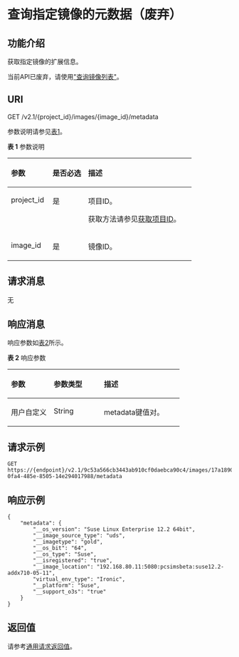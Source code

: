 # 查询指定镜像的元数据（废弃）<a name="ecs_03_0504"></a>

## 功能介绍<a name="zh-cn_topic_0057973119_section36530619"></a>

获取指定镜像的扩展信息。

当前API已废弃，请使用["查询镜像列表"](https://support.huaweicloud.com/api-ims/ims_03_0709.html)。

## URI<a name="zh-cn_topic_0057973119_section60340116"></a>

GET /v2.1/\{project\_id\}/images/\{image\_id\}/metadata

参数说明请参见[表1](#table5587311174112)。

**表 1**  参数说明

<a name="table5587311174112"></a>
<table><thead align="left"><tr id="row1458719116419"><th class="cellrowborder" valign="top" width="22.55225522552255%" id="mcps1.2.4.1.1"><p id="p1540416188414"><a name="p1540416188414"></a><a name="p1540416188414"></a>参数</p>
</th>
<th class="cellrowborder" valign="top" width="19.321932193219325%" id="mcps1.2.4.1.2"><p id="p6404101816414"><a name="p6404101816414"></a><a name="p6404101816414"></a>是否必选</p>
</th>
<th class="cellrowborder" valign="top" width="58.12581258125813%" id="mcps1.2.4.1.3"><p id="p1640431874110"><a name="p1640431874110"></a><a name="p1640431874110"></a>描述</p>
</th>
</tr>
</thead>
<tbody><tr id="row15881611124111"><td class="cellrowborder" valign="top" width="22.55225522552255%" headers="mcps1.2.4.1.1 "><p id="p540491814118"><a name="p540491814118"></a><a name="p540491814118"></a>project_id</p>
</td>
<td class="cellrowborder" valign="top" width="19.321932193219325%" headers="mcps1.2.4.1.2 "><p id="p104040184413"><a name="p104040184413"></a><a name="p104040184413"></a>是</p>
</td>
<td class="cellrowborder" valign="top" width="58.12581258125813%" headers="mcps1.2.4.1.3 "><p id="p640416183411"><a name="p640416183411"></a><a name="p640416183411"></a>项目ID。</p>
<p id="p7404718124116"><a name="p7404718124116"></a><a name="p7404718124116"></a>获取方法请参见<a href="获取项目ID.md">获取项目ID</a>。</p>
</td>
</tr>
<tr id="row13588411174113"><td class="cellrowborder" valign="top" width="22.55225522552255%" headers="mcps1.2.4.1.1 "><p id="p44041018154119"><a name="p44041018154119"></a><a name="p44041018154119"></a>image_id</p>
</td>
<td class="cellrowborder" valign="top" width="19.321932193219325%" headers="mcps1.2.4.1.2 "><p id="p11404101814112"><a name="p11404101814112"></a><a name="p11404101814112"></a>是</p>
</td>
<td class="cellrowborder" valign="top" width="58.12581258125813%" headers="mcps1.2.4.1.3 "><p id="p15404918194116"><a name="p15404918194116"></a><a name="p15404918194116"></a>镜像ID。</p>
</td>
</tr>
</tbody>
</table>

## 请求消息<a name="zh-cn_topic_0057973119_section31639158"></a>

无

## 响应消息<a name="zh-cn_topic_0057973119_section16316966"></a>

响应参数如[表2](#table10666498410)所示。

**表 2**  响应参数

<a name="table10666498410"></a>
<table><thead align="left"><tr id="row767144944111"><th class="cellrowborder" valign="top" width="24.782478247824784%" id="mcps1.2.4.1.1"><p id="p4716951134116"><a name="p4716951134116"></a><a name="p4716951134116"></a>参数</p>
</th>
<th class="cellrowborder" valign="top" width="29.17291729172917%" id="mcps1.2.4.1.2"><p id="p18716155120412"><a name="p18716155120412"></a><a name="p18716155120412"></a>参数类型</p>
</th>
<th class="cellrowborder" valign="top" width="46.044604460446045%" id="mcps1.2.4.1.3"><p id="p20716851204119"><a name="p20716851204119"></a><a name="p20716851204119"></a>描述</p>
</th>
</tr>
</thead>
<tbody><tr id="row176710491412"><td class="cellrowborder" valign="top" width="24.782478247824784%" headers="mcps1.2.4.1.1 "><p id="p20716651144111"><a name="p20716651144111"></a><a name="p20716651144111"></a>用户自定义</p>
</td>
<td class="cellrowborder" valign="top" width="29.17291729172917%" headers="mcps1.2.4.1.2 "><p id="p127161251164119"><a name="p127161251164119"></a><a name="p127161251164119"></a>String</p>
</td>
<td class="cellrowborder" valign="top" width="46.044604460446045%" headers="mcps1.2.4.1.3 "><p id="p17161551104113"><a name="p17161551104113"></a><a name="p17161551104113"></a>metadata键值对。</p>
</td>
</tr>
</tbody>
</table>

## 请求示例<a name="zh-cn_topic_0057973119_section12634966"></a>

```
GET https://{endpoint}/v2.1/9c53a566cb3443ab910cf0daebca90c4/images/17a1890b-0fa4-485e-8505-14e294017988/metadata
```

## 响应示例<a name="section78953122313"></a>

```
{
    "metadata": {
        "__os_version": "Suse Linux Enterprise 12.2 64bit",
        "__image_source_type": "uds",
        "__imagetype": "gold",
        "__os_bit": "64",
        "__os_type": "Suse",
        "__isregistered": "true",
        "__image_location": "192.168.80.11:5080:pcsimsbeta:suse12.2-addx710-05-11",
        "virtual_env_type": "Ironic",
        "__platform": "Suse",
        "__support_o3s": "true"
    }
}
```

## 返回值<a name="zh-cn_topic_0057973119_section41491842"></a>

请参考[通用请求返回值](通用请求返回值.md)。

